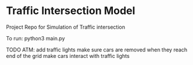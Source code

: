 # Traffic Intersection Model
Project Repo for Simulation of Traffic intersection

To run: python3 main.py

TODO ATM:
add traffic lights
make sure cars are removed when they reach end of the grid
make cars interact with traffic lights
